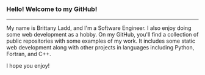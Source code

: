### Hello! Welcome to my GitHub!
________________________________

My name is Brittany Ladd, and I'm a Software Engineer.
I also enjoy doing some web development as a hobby. On my GitHub,
you'll find a collection of public repositories with some examples
of my work. It includes some static web development along with
other projects in languages including Python, Fortran, and C++.

I hope you enjoy!
